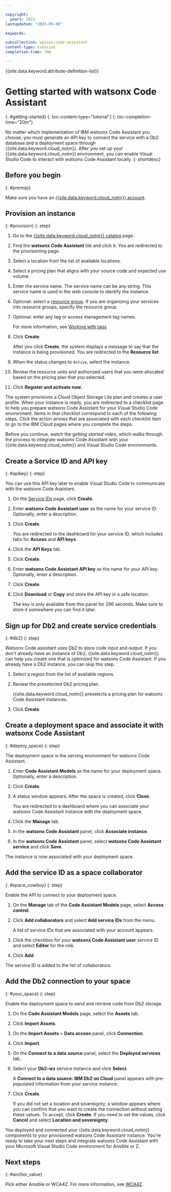```yaml
---

copyright:
  years: 2023
lastupdated: "2023-09-06"

keywords:

subcollection: watson-code-assistant
content-type: tutorial
completion-time: 20m

---
```


{{site.data.keyword.attribute-definition-list}}

# Getting started with watsonx Code Assistant
{: #getting-started}
{: toc-content-type="tutorial"}
{: toc-completion-time="20m"}

No matter which implementation of IBM watsonx Code Assistant you choose, you must generate an API key to connect the service with a Db2 database and a deployment space through {{site.data.keyword.cloud_notm}}. After you set up your {{site.data.keyword.cloud_notm}} environment, you can enable Visual Studio Code to interact with watsonx Code Assistant locally.
{: shortdesc}



## Before you begin
{: #prereqs}

Make sure you have an [{{site.data.keyword.cloud_notm}} account](https://cloud.ibm.com/registration/).


## Provision an instance
{: #provision}
{: step}

1. Go to the [{{site.data.keyword.cloud_notm}} catalog](https://cloud.ibm.com/catalog) page.

1. Find the **watsonx Code Assistant** tile and click it. You are redirected to the provisioning page.

1. Select a location from the list of available locations.

1. Select a pricing plan that aligns with your source code and expected use volume.

1. Enter the service name. The service name can be any string. This service name is used in the web console to identify the instance.

1. Optional: select a [resource group](https://cloud.ibm.com/docs/account?topic=account-rgs&interface=ui). If you are organizing your services into resource groups, specify the resource group.

1. Optional: enter any tag or access management tag names.

   For more information, see [Working with tags](https://cloud.ibm.com/docs/account?topic=account-tag&interface=ui).

1. Click **Create**.

   After you click **Create**, the system displays a message to say that the instance is being provisioned. You are redirected to the **Resource list**.

1.  When the status changes to `Active`, select the instance.

1. Review the resource units and authorized users that you were allocated based on the pricing plan that you selected.

1. Click **Register and activate now**.

The system provisions a Cloud Object Storage Lite plan and creates a user profile. When your instance is ready, you are redirected to a checklist page to help you prepare watsonx Code Assistant for your Visual Studio Code environment. Items in that checklist correspond to each of the following steps. Click the action arrows that are associated with each checklist item to go to the IBM Cloud pages where you complete the steps.

Before you continue, watch the _getting started video_, which walks through the process to integrate watsonx Code Assistant with your {{site.data.keyword.cloud_notm}} and Visual Studio Code environments.

## Create a Service ID and API key
{: #apikey}
{: step}

You can use this API key later to enable Visual Studio Code to communicate with the watsonx Code Assistant.

1. On the [Service IDs](https://cloud.ibm.com/iam/serviceids) page, click **Create**.

1. Enter **watsonx Code Assistant user** as the name for your service ID. Optionally, enter a description.

1. Click **Create**.

   You are redirected to the dashboard for your service ID, which includes tabs for **Access** and **API keys**.

1. Click the **API Keys** tab.

1. Click **Create**.

1. Enter **watsonx Code Assistant API key** as the name for your API key. Optionally, enter a description.

1. Click **Create**.

1. Click **Download** or **Copy** and store the API key in a safe location.

   The key is only available from this panel for 296 seconds. Make sure to store it somewhere you can find it later.


## Sign up for Db2 and create service credentials
{: #db2}
{: step}

Watsonx Code assistant uses Db2 to store code input and output. If you don't already have an instance of Db2, {{site.data.keyword.cloud_notm}} can help you create one that is optimized for watsonx Code Assistant. If you already have a Db2 instance, you can skip this step.

1. Select a region from the list of available regions.

1. Review the preselected Db2 pricing plan.

   {{site.data.keyword.cloud_notm}} preselects a pricing plan for watsonx Code Assistant instances.

1. Click **Create**.


## Create a deployment space and associate it with watsonx Code Assistant
{: #deploy_space}
{: step}

The deployment space is the serving environment for watsonx Code Assistant.

1. Enter **Code Assistant Models** as the name for your deployment space. Optionally, enter a description.

1. Click **Create**.

1. A status window appears. After the space is created, click **Close**.

   You are redirected to a dashboard where you can associate your watsonx Code Assistant instance with the deployment space.

1. Click the **Manage** tab.

1. In the **watsonx Code Assistant** panel, click **Associate instance**.

1. In the **watsonx Code Assistant** panel, select **watsonx Code Assistant service** and click **Save**.

The instance is now associated with your deployment space.

## Add the service ID as a space collaborator
{: #space_cowboy}
{: step}

Enable the API to connect to your deployment space.

1. On the **Manage** tab of the **Code Assistant Models** page, select **Access control**.

1. Click **Add collaborators** and select **Add service IDs** from the menu.

   A list of service IDs that are associated with your account appears.

1. Click the checkbox for your **watsonx Code Assistant user** service ID and select **Editor** for the role.

1. Click **Add**


The service ID is added to the list of collaborators.

## Add the Db2 connection to your space
{: #your_space}
{: step}

Enable the deployment space to send and retrieve code from Db2 storage.

1. On the **Code Assistant Models** page, select the **Assets** tab.

1. Click **Import Assets**.

1. On the **Import Assets** > **Data access** panel, click **Connection**.

1. Click **Import**.

1. On the **Connect to a data source** panel, select the **Deployed services** tab.

1. Select your **Db2-wz** service instance and click **Select**.

   A **Connect to a data source: IBM Db2 on Cloud** panel appears with pre-populated information from your service instance.

1. Click **Create**.

   If you did not set a location and sovereignty, a window appears where you can confirm that you want to create the connection without setting these values. To accept, click **Create**. If you need to set the values, click **Cancel** and select **Location and sovereignty**.



You deployed and connected your {{site.data.keyword.cloud_notm}} components to your provisioned watsonx Code Assistant instance. You're ready to take your next steps and integrate watsonx Code Assistant with your Microsoft Visual Studio Code environment for Ansible or Z.

## Next steps
{: #anchor_value}

Pick either Ansible or WCA4Z. For more information, see [WCA4Z](../usecase_products/wca4z.md).

